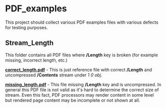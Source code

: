 # PDF_examples
This project should collect various PDF examples files with various defects for
testing purposes.

## Stream_Length
This folder contains all PDF files where **/Length** key is broken (for example
missing, incorrect length, etc.)

**[correct_length.pdf](Stream_Length/Non-compressed/correct_length.pdf)** - This
is just reference file with correct **/Length** and uncompressed **/Contents**
stream under *1 0 obj*.

**[missing_length.pdf](Stream_Length/Non-compressed/missing_length.pdf)** - This
file missing **/Length** key and is uncompressed. In general this PDF file is
not valid as it's hard to determine the correct size of stream. Even this fact,
PDF processors may render content in some level but rendered page content may be
incomplete or not shown at all.
